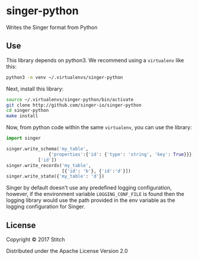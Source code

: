 singer-python
===================

Writes the Singer format from Python

Use
---

This library depends on python3. We recommend using a `virtualenv`
like this:

```bash
python3 -m venv ~/.virtualenvs/singer-python
```

Next, install this library:

```bash
source ~/.virtualenvs/singer-python/bin/activate
git clone http://github.com/singer-io/singer-python
cd singer-python
make install
```

Now, from python code within the same `virtualenv`, you can use the
library:

```python
import singer

singer.write_schema('my_table',
	            {'properties':{'id': {'type': 'string', 'key': True}}},
		    ['id'])
singer.write_records('my_table',
                     [{'id': 'b'}, {'id':'d'}])
singer.write_state({'my_table': 'd'})
```

Singer by default doesn't use any predefined logging configuration, however, if 
the environment variable `LOGGING_CONF_FILE` is found then the logging library 
would use the path provided in the env variable as the logging configuration for Singer. 


License
-------

Copyright © 2017 Stitch

Distributed under the Apache License Version 2.0
